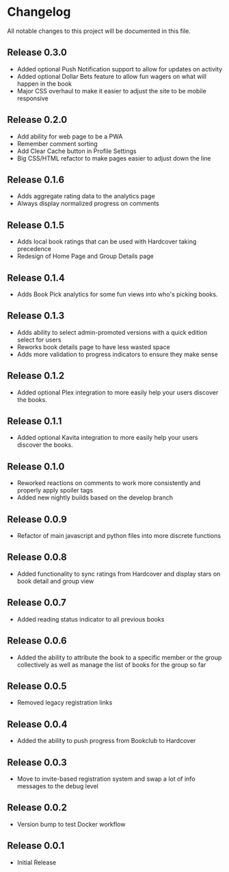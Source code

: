 # Changelog

All notable changes to this project will be documented in this file.

## Release 0.3.0
- Added optional Push Notification support to allow for updates on activity
- Added optional Dollar Bets feature to allow fun wagers on what will happen in the book
- Major CSS overhaul to make it easier to adjust the site to be mobile responsive

## Release 0.2.0
- Add ability for web page to be a PWA
- Remember comment sorting
- Add Clear Cache button in Profile Settings
- Big CSS/HTML refactor to make pages easier to adjust down the line

## Release 0.1.6
- Adds aggregate rating data to the analytics page
- Always display normalized progress on comments

## Release 0.1.5
- Adds local book ratings that can be used with Hardcover taking precedence
- Redesign of Home Page and Group Details page

## Release 0.1.4
- Adds Book Pick analytics for some fun views into who's picking books.

## Release 0.1.3
- Adds ability to select admin-promoted versions with a quick edition select for users
- Reworks book details page to have less wasted space
- Adds more validation to progress indicators to ensure they make sense

## Release 0.1.2
- Added optional Plex integration to more easily help your users discover the books.

## Release 0.1.1
- Added optional Kavita integration to more easily help your users discover the books.

## Release 0.1.0
- Reworked reactions on comments to work more consistently and properly apply spoiler tags
- Added new nightly builds based on the develop branch

## Release 0.0.9
- Refactor of main javascript and python files into more discrete functions

## Release 0.0.8
- Added functionality to sync ratings from Hardcover and display stars on book detail and group view

## Release 0.0.7
- Added reading status indicator to all previous books

## Release 0.0.6
- Added the ability to attribute the book to a specific member or the group collectively as well as manage the list of books for the group so far

## Release 0.0.5
- Removed legacy registration links

## Release 0.0.4

- Added the ability to push progress from Bookclub to Hardcover

## Release 0.0.3

- Move to invite-based registration system and swap a lot of info messages to the debug level

## Release 0.0.2

- Version bump to test Docker workflow

## Release 0.0.1

- Initial Release
